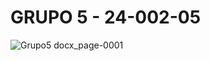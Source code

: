 # GRUPO 5 - 24-002-05

![Grupo5 docx_page-0001](https://github.com/user-attachments/assets/3f0ec227-9020-4268-9f4d-61db7264c67b)

